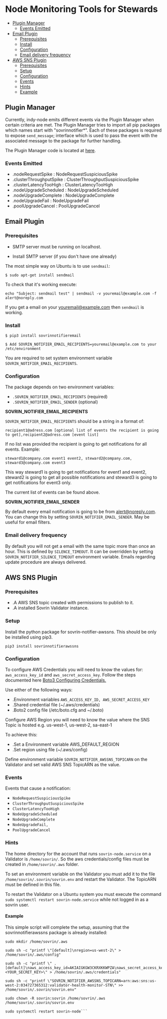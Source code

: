 # Node Monitoring Tools for Stewards

* [Plugin Manager](#plugin-manager)
  * [Events Emitted](#events-emitted)
* [Email Plugin](#email-plugin)
    * [Prerequisites](#prerequisites)
    * [Install](#install)
    * [Configuration](#configuration)
    * [Email delivery frequency](#email-delivery-frequency)
* [AWS SNS Plugin](#aws-sns-plugin)
  * [Prerequisites](#prerequisites)
  * [Setup](#setup)
  * [Configuration](#configuration)
  * [Events](#events)
  * [Hints](#hints)
  * [Example](#example)


## Plugin Manager

Currently, indy-node emits different events via the Plugin Manager when certain criteria are met. The Plugin Manager tries to import all pip packages which names start with "sovrinnotifier*". Each of these packages is required to expose `send_message`; interface which is used to pass the event with the associated message to the package for further handling.

The Plugin Manager code is located at [here](https://github.com/hyperledger/indy-plenum/blob/master/plenum/server/notifier_plugin_manager.py#L23).

### Events Emitted

- .nodeRequestSpike : NodeRequestSuspiciousSpike
- .clusterThroughputSpike : ClusterThroughputSuspiciousSpike
- .clusterLatencyTooHigh : ClusterLatencyTooHigh
- .nodeUpgradeScheduled : NodeUpgradeScheduled
- .nodeUpgradeComplete : NodeUpgradeComplete
- .nodeUpgradeFail :  NodeUpgradeFail
- .poolUpgradeCancel :  PoolUpgradeCancel


## Email Plugin

### Prerequisites

* SMTP server must be running on localhost.

* Install SMTP server (if you don't have one already)

The most simple way on Ubuntu is to use `sendmail`:

`$ sudo apt-get install sendmail`

To check that it's working execute:

`echo "Subject: sendmail test" | sendmail -v youremail@example.com -f alert@noreply.com`

If you get a email on your youremail@example.com then `sendmail` is working.

### Install

`$ pip3 install sovrinnotifieremail`

`$ Add SOVRIN_NOTIFIER_EMAIL_RECIPIENTS=youremail@example.com to your /etc/environment`

You are required to set system environment variable `SOVRIN_NOTIFIER_EMAIL_RECIPIENTS`.

### Configuration

The package depends on two environment variables:

- `.SOVRIN_NOTIFIER_EMAIL_RECIPIENTS` (required)
- `.SOVRIN_NOTIFIER_EMAIL_SENDER` (optional)

**SOVRIN_NOTIFIER_EMAIL_RECIPIENTS**

`SOVRIN_NOTIFIER_EMAIL_RECIPIENTS` should be a string in a format of:

`recipient1@adress.com [optional list of events the recipient is going to get],recipient2@adress.com [event list]`

If no list was provided the recipient is going to get notifications for all events. Example:

`steward1@company.com event1 event2, steward2@company.com, steward3@company.com event3`

This way steward1 is going to get notifications for event1 and event2, steward2 is going to get all possible notifications and steward3 is going to get notifications for event3 only.

The current list of events can be found above.

**SOVRIN_NOTIFIER_EMAIL_SENDER**

By default every email notification is going to be from alert@noreply.com. You can change this by setting `SOVRIN_NOTIFIER_EMAIL_SENDER`. May be useful for email filters.

### Email delivery frequency

By default you will not get a email with the same topic more than once an hour. This is defined by `SILENCE_TIMEOUT`. It can be overridden by setting `SOVRIN_NOTIFIER_SILENCE_TIMEOUT` environment variable. Emails regarding update procedure are always delivered.


## AWS SNS Plugin

### Prerequisites

- .A AWS SNS topic created with permissions to publish to it.
- .A installed Sovrin Validator instance.

### Setup

Install the python package for sovrin-notifier-awssns. This should be only be installed using pip3.

`pip3 install sovrinnotifierawssns`

### Configuration

To configure AWS Credentials you will need to know the values for: `aws_access_key_id` and `aws_secret_access_key`. Follow the steps documented here [Boto3 Configuring Credentials.](https://boto3.readthedocs.io/en/latest/guide/configuration.html#configuring-credentials)

Use either of the following ways:

- .Environment variables `AWS_ACCESS_KEY_ID, AWS_SECRET_ACCESS_KEY`
- .Shared credential file (~/.aws/credentials)
- .Boto2 config file (/etc/boto.cfg and ~/.boto)

Configure AWS Region you will need to know the value where the SNS Topic is hosted e.g. us-west-1, us-west-2, sa-east-1

To achieve this:

- .Set a Environment variable AWS\_DEFAULT\_REGION
- .Set region using file (~/.aws/config)

Define environment variable `SOVRIN_NOTIFIER_AWSSNS_TOPICARN` on the Validator and set valid AWS SNS TopicARN as the value.

### Events

Events that cause a notification:

* `NodeRequestSuspiciousSpike`
* `ClusterThroughputSuspiciousSpike`
* `ClusterLatencyTooHigh`
* `NodeUpgradeScheduled`
* `NodeUpgradeComplete`
* `NodeUpgradeFail,`
* `PoolUpgradeCancel`


### Hints

The home directory for the account that runs `sovrin-node.service` on a Validator is `/home/sovrin/`. So the aws credentials/config files must be created in `/home/sovrin/.aws` folder.

To set an environment variable on the Validator you must add it to the file `/home/sovrin/.sovrin/sovrin.env` and restart the Validator. The TopicARN must be defined in this file.

To restart the Validator on a Ubuntu system you must execute the command `sudo systemctl restart sovrin-node.service` while not logged in as a sovrin user.

#### Example

This simple script will complete the setup, assuming that the sovrinnotifierawssns package is already installed:

```#!/bin/bash
sudo mkdir /home/sovrin/.aws

sudo sh -c "printf \"[default]\nregion=us-west-2\" > /home/sovrin/.aws/config"

sudo sh -c "printf \" .[default]\naws_access_key_id=AKIAIGKGW3CKRXKKWPZA\naws_secret_access_key=<YOUR_SECRET_KEY>\" > /home/sovrin/.aws/credentials"

sudo sh -c "printf \"SOVRIN_NOTIFIER_AWSSNS_TOPICARN=arn:aws:sns:us-west-2:034727365312:validator-health-monitor-STN\" >> /home/sovrin/.sovrin/sovrin.env"

sudo chown -R sovrin:sovrin /home/sovrin/.aws /home/sovrin/.sovrin/sovrin.env

sudo systemctl restart sovrin-node```

